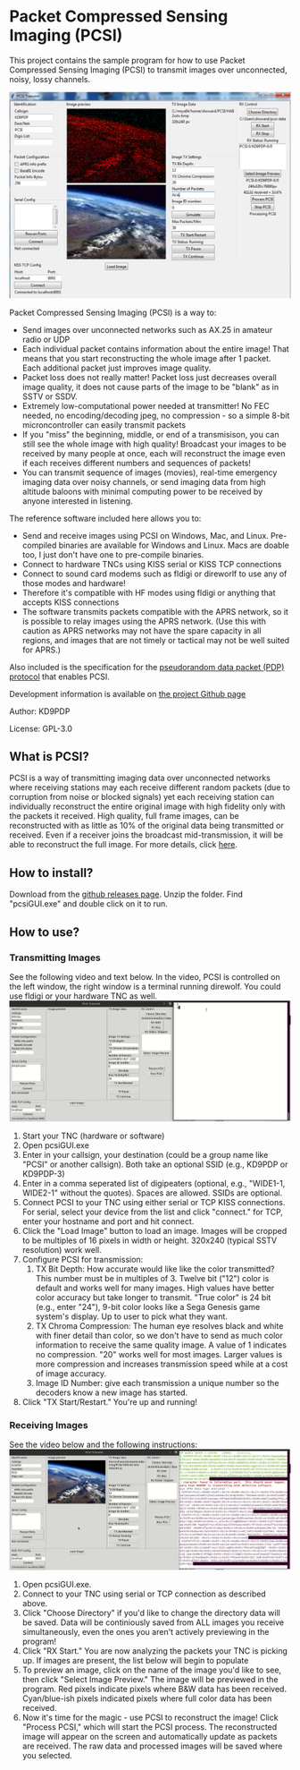 # Packet Compressed Sensing Imaging (PCSI)
This project contains the sample program for how to use Packet Compressed Sensing Imaging (PCSI) to transmit images over unconnected, noisy, lossy channels.

![PCSI Screenshot](./pcsiusage.png)

Packet Compressed Sensing Imaging (PCSI) is a way to:
* Send images over unconnected networks such as AX.25 in amateur radio or UDP
* Each individual packet contains information about the entire image! That means that you start reconstructing the whole image after 1 packet. Each additional packet just improves image quality.
* Packet loss does not really matter! Packet loss just decreases overall image quality, it does not cause parts of the image to be "blank" as in SSTV or SSDV.
* Extremely low-computational power needed at transmitter! No FEC needed, no encoding/decoding jpeg, no compression - so a simple 8-bit microncontroller can easily transmit packets
* If you "miss" the beginning, middle, or end of a transmisison, you can still see the whole image with high quality! Broadcast your images to be received by many people at once, each will reconstruct the image even if each receives different numbers and sequences of packets!
* You can transmit sequence of images (movies), real-time emergency imaging data over noisy channels, or send imaging data from high altitude baloons with minimal computing power to be received by anyone interested in listening.

The reference software included here allows you to:
* Send and receive images using PCSI on Windows, Mac, and Linux. Pre-compiled binaries are available for Windows and Linux. Macs are doable too, I just don't have one to pre-compile binaries.
* Connect to hardware TNCs using KISS serial or KISS TCP connections
* Connect to sound card modems such as fldigi or direworlf to use any of those modes and hardware!
* Therefore it's compatible with HF modes using fldigi or anything that accepts KISS connections
* The software transmits packets compatible with the APRS network, so it is possible to relay images using the APRS network. (Use this with caution as APRS networks may not have the spare capacity in all regions, and images that are not timely or tactical may not be well suited for APRS.)

Also included is the specification for the [pseudorandom data packet (PDP) protocol](./spec.md) that enables PCSI.

Development information is available on [the project Github page](https://github.com/maqifrnswa/PCSI)

Author: KD9PDP

License: GPL-3.0

## What is PCSI?
PCSI is a way of transmitting imaging data over unconnected networks where receiving stations may each receive different random packets (due to corruption from noise or blocked signals) yet each receiving station can individually reconstruct the entire original image with high fidelity only with the packets it received. High quality, full frame images, can be reconstructed with as little as 10% of the original data being transmitted or received. Even if a receiver joins the broadcast mid-transmission, it will be able to reconstruct the full image. For more details, click [here](./details.html).

## How to install?
Download from the [github releases page](https://github.com/maqifrnswa/PCSI/releases). Unzip the folder. Find "pcsiGUI.exe" and double click on it to run.

## How to use?
### Transmitting Images
See the following video and text below. In the video, PCSI is controlled on the left window, the right window is a terminal running direwolf. You could use fldigi or your hardware TNC as well.
![Transmitting Demo](startTX.gif)
1. Start your TNC (hardware or software)
1. Open pcsiGUI.exe
1. Enter in your callsign, your destination (could be a group name like "PCSI" or another callsign). Both take an optional SSID (e.g., KD9PDP or KD9PDP-3)
1. Enter in a comma seperated list of digipeaters (optional, e.g., "WIDE1-1, WIDE2-1" without the quotes). Spaces are allowed. SSIDs are optional.
1. Connect PCSI to your TNC using either serial or TCP KISS connections. For serial, select your device from the list and click "connect." for TCP, enter your hostname and port and hit connect.
1. Click the "Load Image" button to load an image. Images will be cropped to be multiples of 16 pixels in width or height. 320x240 (typical SSTV resolution) work well.
1. Configure PCSI for transmission:
   1. TX Bit Depth: How accurate would like like the color transmitted? This number must be in multiples of 3. Twelve bit ("12") color is default and works well for many images. High values have better color accuracy but take longer to transmit. "True color" is 24 bit (e.g., enter "24"), 9-bit color looks like a Sega Genesis game system's display. Up to user to pick what they want.
   1. TX Chroma Compression: The human eye resolves black and white with finer detail than color, so we don't have to send as much color information to receive the same quality image. A value of 1 indicates no compression. "20" works well for most images. Larger values is more compression and increases transmission speed while at a cost of image accuracy.
   1. Image ID Number: give each transmission a unique number so the decoders know a new image has started.
1. Click "TX Start/Restart." You're up and running!

### Receiving Images
See the video below and the following instructions:
![Receiving Demo](./receivePCSI.gif)
1. Open pcsiGUI.exe.
1. Connect to your TNC using serial or TCP connection as described above.
1. Click "Choose Directory" if you'd like to change the directory data will be saved. Data will be continiously saved from ALL images you receive simultaneously, even the ones you aren't actively previewing in the program!
1. Click "RX Start." You are now analyzing the packets your TNC is picking up. If images are present, the list below will begin to populate
1. To preview an image, click on the name of the image you'd like to see, then click "Select Image Preview." The image will be previewed in the program. Red pixels indicate pixels where B&W data has been received. Cyan/blue-ish pixels indicated pixels where full color data has been received.
1. Now it's time for the magic - use PCSI to reconstruct the image! Click "Process PCSI," which will start the PCSI process. The reconstructed image will appear on the screen and automatically update as packets are received. The raw data and processed images will be saved where you selected.